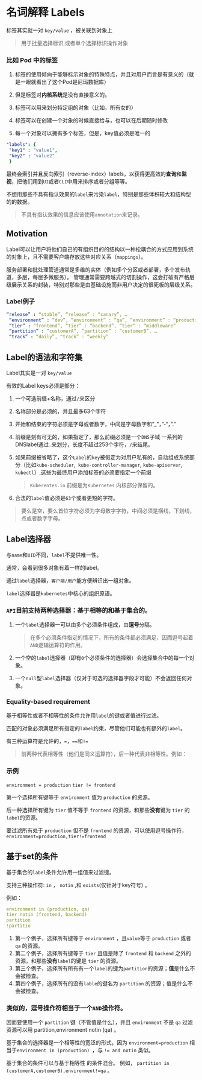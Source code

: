 # 名词解释 Labels

标签其实就一对 `key/value` ，被关联到对象上

> 用于批量选择标识,或者单个选择标识操作对象

### 比如 Pod 中的标签

1. 标签的使用倾向于能够标示对象的特殊特点，并且对用户而言是有意义的（就是一眼就看出了这个Pod是尼玛数据库）
2. 但是标签对**内核系统**是没有直接意义的。

3. 标签可以用来划分特定组的对象（比如，所有女的）
4. 标签可以在创建一个对象的时候直接给与，也可以在后期随时修改
5. 每一个对象可以拥有多个标签，但是，key值必须是唯一的

```yaml
"labels": {
 "key1" : "value1",
 "key2" : "value2"
 }
 ```

最终会索引并且反向索引（reverse-index）labels，以获得更高效的**查询**和**监视**，把他们用到`UI`或者`CLI`中用来排序或者分组等等。

不想用那些不具有指认效果的`label`来污染`label`，特别是那些体积较大和结构型的的数据。

> 不具有指认效果的信息应该使用`annotation`来记录。

## Motivation

Label可以让用户将他们自己的有组织目的的结构以一种松耦合的方式应用到系统的对象上，且不需要客户端存放这些对应关系（`mappings`）。

服务部署和批处理管道通常是多维的实体（例如多个分区或者部署，多个发布轨道，多层，每层多微服务）。
管理通常需要跨越式的切割操作，这会打破有严格层级展示关系的封装，特别对那些是由基础设施而非用户决定的很死板的层级关系。

### Label例子

```yaml
“release” : “stable”, “release” : “canary”, …
 “environment” : “dev”, “environment” : “qa”, “environment” : “production”
 “tier” : “frontend”, “tier” : “backend”, “tier” : “middleware”
 “partition” : “customerA”, “partition” : “customerB”, …
 “track” : “daily”, “track” : “weekly”
```

## Label的语法和字符集

Label其实是一对 `key/value`

有效的Label keys必须是部分：
1. 一个可选前缀+名称，通过`/`来区分
2. 名称部分是必须的，并且最多63个字符
3. 开始和结束的字符必须是字母或者数字，中间是字母数字和”_”，”-“，”.”
4. 前缀是刻有可无的，如果指定了，那么前缀必须是一个`DNS`子域
    一系列的DNSlabel通过`.`来划分，长度不超过253个字符，`/`来结尾。

5. 如果前缀被省略了，这个`Label`的`key`被假定为对用户私有的，自动组成系统部分（比如`kube-scheduler`,` kube-controller-manager`, `kube-apiserver`, `kubectl`）,这些为最终用户添加标签的必须要指定一个前缀
    > `Kuberentes.io` 前缀是为`Kubernetes` 内核部分保留的。

6. 合法的`label`值必须是`63`个或者更短的字符。

> 要么是空，要么首位字符必须为字母数字字符，中间必须是横线，下划线，点或者数字字母。

## Label选择器

与`name`和`UID`不同，`label`不提供唯一性。

通常，会看到很多对象有着一样的label。

通过`label`选择器，`客户端/用户`能方便辨识出一组对象。

`label`选择器是`kubernetes`中核心的组织原语。

### `API`目前支持两种选择器：基于相等的和基于集合的。

1. 一个`label`选择器一可以由多个必须条件组成，由**逗号**分隔。
    > 在多个必须条件指定的情况下，所有的条件都必须满足，因而逗号起着`AND`逻辑运算符的作用。

2. 一个空的`label`选择器（即有`0`个必须条件的选择器）会选择集合中的每一个对象。

3. 一个`null`型`label`选择器（仅对于可选的选择器字段才可能）不会返回任何对象。

### Equality-based requirement

基于相等性或者不相等性的条件允许用`label`的键或者值进行过滤。

匹配的对象必须满足所有指定的`label`约束，尽管他们可能也有额外的`label`。

有三种运算符是允许的，`=`，`==`和`!=`

> 前两种代表相等性（他们是同义运算符），后一种代表非相等性。例如：

### 示例

`environment = production`
`tier != frontend`

第一个选择所有键等于 `environment` 值为 `production` 的资源。

后一种选择所有键为 `tier` 值不等于 `frontend` 的资源，和那些**没有**键为 `tier` 的`label`的资源。

要过滤所有处于 `production` 但不是 `frontend` 的资源，可以使用逗号操作符， `environment=production,tier!=frontend`

## 基于set的条件

基于集合的`label`条件允许用一组值来过滤键。

支持三种操作符: `in` ， `notin` ,和 `exists`(仅针对于key符号) 。

例如：

```yaml
environment in (production, qa)
tier notin (frontend, backend)
partition
!partitio
```

1. 第一个例子，选择所有键等于 `environment` ，且`value`等于 `production` 或者 `qa` 的资源。
2. 第二个例子，选择所有键等于 `tier` 且值是除了 `frontend` 和 `backend` 之外的资源，和那些**没有**`label`的键是 `tier` 的资源。
3. 第三个例子，选择所有所有有一个`label`的键为`partition`的资源；**值**是什么不会被检查。 
4. 第四个例子，选择所有的没有`lable`的键名为 `partition` 的资源；值是什么不会被检查。

### 类似的，**逗号**操作符相当于一个`AND`操作符。

因而要使用一个 `partition` 键（不管值是什么），并且 `environment` 不是 `qa` 过滤资源可以用 partition,environment notin (qa) 。

基于集合的选择器是一个相等性的宽泛的形式，因为 `environment=production` 相当于`environment in (production) `，与 `!= and notin` 类似。

基于集合的条件可以与基于相等性 的条件混合。
例如， `partition in (customerA,customerB),environment!=qa` 。